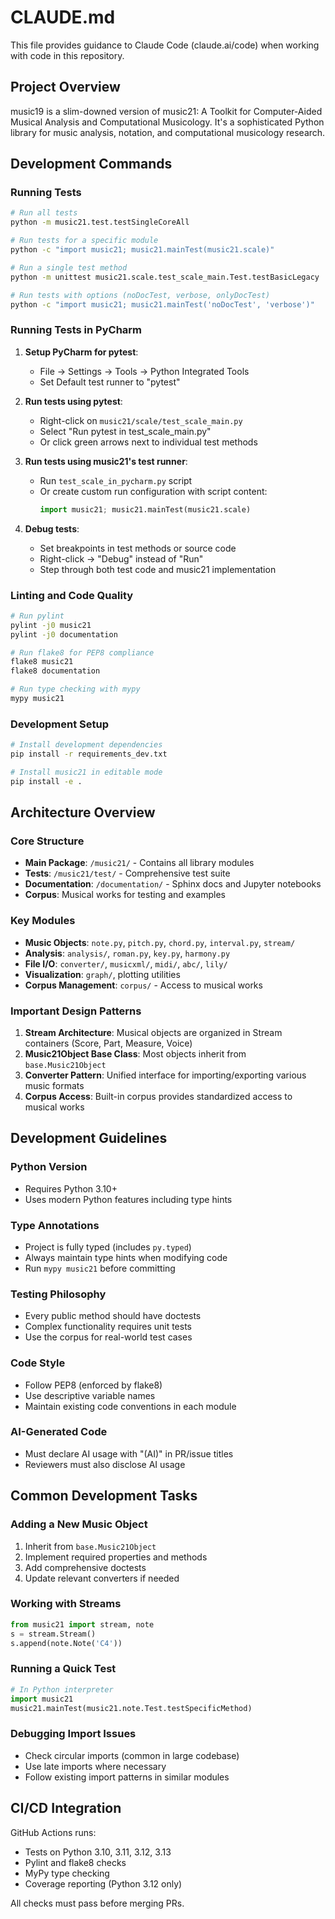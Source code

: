 # CLAUDE.md

This file provides guidance to Claude Code (claude.ai/code) when working with code in this repository.

## Project Overview

music19 is a slim-downed version of music21: A Toolkit for Computer-Aided Musical Analysis and Computational Musicology. It's a sophisticated Python library for music analysis, notation, and computational musicology research.

## Development Commands

### Running Tests

```bash
# Run all tests
python -m music21.test.testSingleCoreAll

# Run tests for a specific module
python -c "import music21; music21.mainTest(music21.scale)"

# Run a single test method
python -m unittest music21.scale.test_scale_main.Test.testBasicLegacy

# Run tests with options (noDocTest, verbose, onlyDocTest)
python -c "import music21; music21.mainTest('noDocTest', 'verbose')"
```

### Running Tests in PyCharm

1. **Setup PyCharm for pytest**:
   - File → Settings → Tools → Python Integrated Tools
   - Set Default test runner to "pytest"

2. **Run tests using pytest**:
   - Right-click on `music21/scale/test_scale_main.py`
   - Select "Run pytest in test_scale_main.py"
   - Or click green arrows next to individual test methods

3. **Run tests using music21's test runner**:
   - Run `test_scale_in_pycharm.py` script
   - Or create custom run configuration with script content:
     ```python
     import music21; music21.mainTest(music21.scale)
     ```

4. **Debug tests**:
   - Set breakpoints in test methods or source code
   - Right-click → "Debug" instead of "Run"
   - Step through both test code and music21 implementation

### Linting and Code Quality

```bash
# Run pylint
pylint -j0 music21
pylint -j0 documentation

# Run flake8 for PEP8 compliance
flake8 music21
flake8 documentation

# Run type checking with mypy
mypy music21
```

### Development Setup

```bash
# Install development dependencies
pip install -r requirements_dev.txt

# Install music21 in editable mode
pip install -e .
```

## Architecture Overview

### Core Structure
- **Main Package**: `/music21/` - Contains all library modules
- **Tests**: `/music21/test/` - Comprehensive test suite
- **Documentation**: `/documentation/` - Sphinx docs and Jupyter notebooks
- **Corpus**: Musical works for testing and examples

### Key Modules
- **Music Objects**: `note.py`, `pitch.py`, `chord.py`, `interval.py`, `stream/`
- **Analysis**: `analysis/`, `roman.py`, `key.py`, `harmony.py`
- **File I/O**: `converter/`, `musicxml/`, `midi/`, `abc/`, `lily/`
- **Visualization**: `graph/`, plotting utilities
- **Corpus Management**: `corpus/` - Access to musical works

### Important Design Patterns
1. **Stream Architecture**: Musical objects are organized in Stream containers (Score, Part, Measure, Voice)
2. **Music21Object Base Class**: Most objects inherit from `base.Music21Object`
3. **Converter Pattern**: Unified interface for importing/exporting various music formats
4. **Corpus Access**: Built-in corpus provides standardized access to musical works

## Development Guidelines

### Python Version
- Requires Python 3.10+
- Uses modern Python features including type hints

### Type Annotations
- Project is fully typed (includes `py.typed`)
- Always maintain type hints when modifying code
- Run `mypy music21` before committing

### Testing Philosophy
- Every public method should have doctests
- Complex functionality requires unit tests
- Use the corpus for real-world test cases

### Code Style
- Follow PEP8 (enforced by flake8)
- Use descriptive variable names
- Maintain existing code conventions in each module

### AI-Generated Code
- Must declare AI usage with "(AI)" in PR/issue titles
- Reviewers must also disclose AI usage

## Common Development Tasks

### Adding a New Music Object
1. Inherit from `base.Music21Object`
2. Implement required properties and methods
3. Add comprehensive doctests
4. Update relevant converters if needed

### Working with Streams
```python
from music21 import stream, note
s = stream.Stream()
s.append(note.Note('C4'))
```

### Running a Quick Test
```python
# In Python interpreter
import music21
music21.mainTest(music21.note.Test.testSpecificMethod)
```

### Debugging Import Issues
- Check circular imports (common in large codebase)
- Use late imports where necessary
- Follow existing import patterns in similar modules

## CI/CD Integration
GitHub Actions runs:
- Tests on Python 3.10, 3.11, 3.12, 3.13
- Pylint and flake8 checks
- MyPy type checking
- Coverage reporting (Python 3.12 only)

All checks must pass before merging PRs.